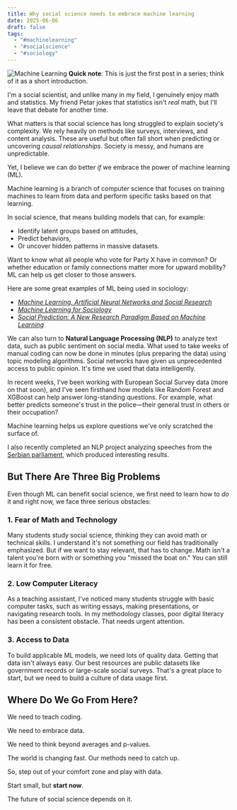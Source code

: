 ```yaml
---
title: Why social science needs to embrace machine learning
date: 2025-06-06
draft: false
tags:
  - "#machinelearning"
  - "#socialscience"
  - "#sociology"
---
```

![Machine Learning]( /static/soml.png)
**Quick note**: This is just the first post in a series; think of it as a short introduction.

I'm a social scientist, and unlike many in my field, I genuinely enjoy math and statistics. My friend Petar jokes that statistics isn't _real_ math, but I'll leave that debate for another time.

What matters is that social science has long struggled to explain society's complexity. We rely heavily on methods like surveys, interviews, and content analysis. These are useful but often fall short when predicting or uncovering _causal relationships_. Society is messy, and humans are unpredictable.

Yet, I believe we can do better _if_ we embrace the power of machine learning (ML).

Machine learning is a branch of computer science that focuses on training machines to learn from data and perform specific tasks based on that learning.

In social science, that means building models that can, for example:

- Identify latent groups based on attitudes,
- Predict behaviors,
- Or uncover hidden patterns in massive datasets.

Want to know what all people who vote for Party X have in common? Or whether education or family connections matter more for upward mobility? ML can help us get closer to those answers.

Here are some great examples of ML being used in sociology:

- [_Machine Learning, Artificial Neural Networks and Social Research_](https://link.springer.com/article/10.1007/s11135-020-01037-y)
- [_Machine Learning for Sociology_](https://www.annualreviews.org/content/journals/10.1146/annurev-soc-073117-041106)
- [_Social Prediction: A New Research Paradigm Based on Machine Learning_](https://journalofchinesesociology.springeropen.com/articles/10.1186/s40711-021-00152-z)

We can also turn to **Natural Language Processing (NLP)** to analyze text data, such as public sentiment on social media. What used to take weeks of manual coding can now be done in minutes (plus preparing the data) using topic modeling algorithms. Social networks have given us unprecedented access to public opinion. It's time we used that data intelligently.

In recent weeks, I've been working with European Social Survey data (more on that soon), and I've seen firsthand how models like Random Forest and XGBoost can help answer long-standing questions. For example, what better predicts someone's trust in the police—their general trust in others or their occupation?

Machine learning helps us explore questions we've only scratched the surface of.

I also recently completed an NLP project analyzing speeches from the [Serbian parliament](https://wolflytics.com/projects/serbian-parliamentary-nlp-analysis/), which produced interesting results.

## But There Are Three Big Problems

Even though ML can benefit social science, we first need to learn how to _do_ it and right now, we face three serious obstacles:

### 1. **Fear of Math and Technology**

Many students study social science, thinking they can avoid math or technical skills. I understand it's not something our field has traditionally emphasized. But if we want to stay relevant, that has to change. Math isn't a talent you're born with or something you "missed the boat on." You can still learn it for free.

### 2. **Low Computer Literacy**

As a teaching assistant, I've noticed many students struggle with basic computer tasks, such as writing essays, making presentations, or navigating research tools. In my methodology classes, poor digital literacy has been a consistent obstacle. That needs urgent attention.

### 3. **Access to Data**

To build applicable ML models, we need lots of quality data. Getting that data isn't always easy. Our best resources are public datasets like government records or large-scale social surveys. That's a great place to start, but we need to build a culture of data usage first.

## Where Do We Go From Here?

We need to teach coding.

We need to embrace data.

We need to think beyond averages and p-values.

The world is changing fast. Our methods need to catch up.

So, step out of your comfort zone and play with data.

Start small, but **start now**.

The future of social science depends on it.